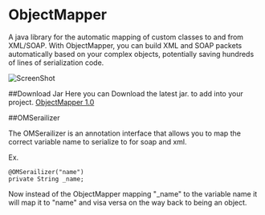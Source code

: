 ObjectMapper
============

A java library for the automatic mapping of custom classes to and from XML/SOAP. With ObjectMapper, you can build XML and SOAP packets automatically based on your complex objects, potentially saving hundreds of lines of serialization code.

![ScreenShot](https://raw.github.com/uacaps/ObjectMapper/master/ScreenShots/xmlScreen-01.png)

##Download Jar
Here you can Download the latest jar. to add into your project.
[ObjectMapper 1.0](https://github.com/uacaps/ObjectMapper/raw/master/ObjectMapper.jar)

##OMSerailizer

The OMSerailizer is an annotation interface that allows you to map the correct variable name to serialize to for soap and xml.

Ex. 

```
@OMSerailizer("name")
private String _name;
```
Now instead of the ObjectMapper mapping "_name" to the variable name it will map it to "name" and visa versa on the way back to being an object.
